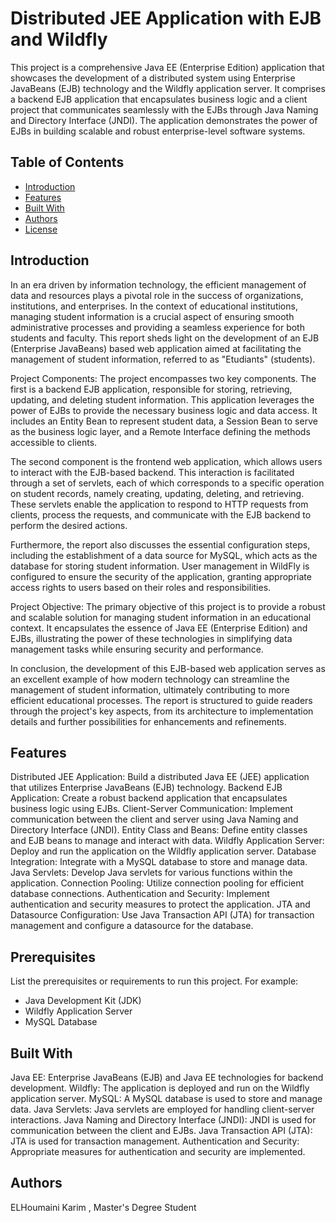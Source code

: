 # Distributed JEE Application with EJB and Wildfly

This project is a comprehensive Java EE (Enterprise Edition) application that showcases the development of a distributed system using Enterprise JavaBeans (EJB) technology and the Wildfly application server. It comprises a backend EJB application that encapsulates business logic and a client project that communicates seamlessly with the EJBs through Java Naming and Directory Interface (JNDI). The application demonstrates the power of EJBs in building scalable and robust enterprise-level software systems.

## Table of Contents

- [Introduction](#introduction)
- [Features](#features)
- [Built With](#built-with)
- [Authors](#authors)
- [License](#license)

## Introduction

In an era driven by information technology, the efficient management of data and resources plays a pivotal role in the success of organizations, institutions, and enterprises. In the context of educational institutions, managing student information is a crucial aspect of ensuring smooth administrative processes and providing a seamless experience for both students and faculty. This report sheds light on the development of an EJB (Enterprise JavaBeans) based web application aimed at facilitating the management of student information, referred to as "Etudiants" (students).

Project Components:
The project encompasses two key components. The first is a backend EJB application, responsible for storing, retrieving, updating, and deleting student information. This application leverages the power of EJBs to provide the necessary business logic and data access. It includes an Entity Bean to represent student data, a Session Bean to serve as the business logic layer, and a Remote Interface defining the methods accessible to clients.

The second component is the frontend web application, which allows users to interact with the EJB-based backend. This interaction is facilitated through a set of servlets, each of which corresponds to a specific operation on student records, namely creating, updating, deleting, and retrieving. These servlets enable the application to respond to HTTP requests from clients, process the requests, and communicate with the EJB backend to perform the desired actions.

Furthermore, the report also discusses the essential configuration steps, including the establishment of a data source for MySQL, which acts as the database for storing student information. User management in WildFly is configured to ensure the security of the application, granting appropriate access rights to users based on their roles and responsibilities.

Project Objective:
The primary objective of this project is to provide a robust and scalable solution for managing student information in an educational context. It encapsulates the essence of Java EE (Enterprise Edition) and EJBs, illustrating the power of these technologies in simplifying data management tasks while ensuring security and performance.

In conclusion, the development of this EJB-based web application serves as an excellent example of how modern technology can streamline the management of student information, ultimately contributing to more efficient educational processes. The report is structured to guide readers through the project's key aspects, from its architecture to implementation details and further possibilities for enhancements and refinements.

## Features

Distributed JEE Application: Build a distributed Java EE (JEE) application that utilizes Enterprise JavaBeans (EJB) technology.
Backend EJB Application: Create a robust backend application that encapsulates business logic using EJBs.
Client-Server Communication: Implement communication between the client and server using Java Naming and Directory Interface (JNDI).
Entity Class and Beans: Define entity classes and EJB beans to manage and interact with data.
Wildfly Application Server: Deploy and run the application on the Wildfly application server.
Database Integration: Integrate with a MySQL database to store and manage data.
Java Servlets: Develop Java servlets for various functions within the application.
Connection Pooling: Utilize connection pooling for efficient database connections.
Authentication and Security: Implement authentication and security measures to protect the application.
JTA and Datasource Configuration: Use Java Transaction API (JTA) for transaction management and configure a datasource for the database.

## Prerequisites

List the prerequisites or requirements to run this project. For example:
- Java Development Kit (JDK)
- Wildfly Application Server
- MySQL Database

## Built With

Java EE: Enterprise JavaBeans (EJB) and Java EE technologies for backend development.
Wildfly: The application is deployed and run on the Wildfly application server.
MySQL: A MySQL database is used to store and manage data.
Java Servlets: Java servlets are employed for handling client-server interactions.
Java Naming and Directory Interface (JNDI): JNDI is used for communication between the client and EJBs.
Java Transaction API (JTA): JTA is used for transaction management.
Authentication and Security: Appropriate measures for authentication and security are implemented.

## Authors

ELHoumaini Karim , Master's Degree Student 


